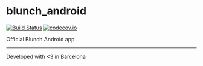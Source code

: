 # blunch_android
[![Build Status](https://travis-ci.org/BlunchDev/blunch_android.svg?branch=master)](https://travis-ci.org/BlunchDev/blunch_android)
[![codecov.io](https://codecov.io/github/BlunchDev/blunch_android/coverage.svg?branch=master)](https://codecov.io/github/BlunchDev/blunch_android?branch=master)


Official Blunch Android app


 --------

 Developed with <3 in Barcelona
